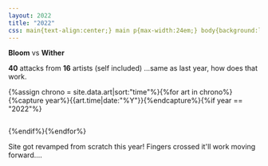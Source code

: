 ```yaml
---
layout: 2022
title: "2022"
css: main{text-align:center;} main p{max-width:24em;} body{background:linear-gradient(to right,#98a54e,#a86b8b)} header,footer {color:#fff;} header a:hover,header a:active,header a:focus{background:rgba(0,0,0,.25);} footer a{text-decoration-color:rgba(255,255,255,.5);} footer a:hover,footer a:active,footer a:focus{font-weight:bold;}
---
```

<b class="y2022">Bloom</b> vs <b class="y2022 def">Wither</b>

**40** attacks from **16** artists (self included) ...same as last year, how does that work.

<div class="gallery five">{%assign chrono = site.data.art|sort:"time"%}{%for art in chrono%}{%capture year%}{{art.time|date:"%Y"}}{%endcapture%}{%if year == "2022"%}<figure><a href="{%include url.html%}/assets/img/{%if art.artist == 'NightAuctor'%}atk/{%else%}def/{%endif%}{{art.time|date:'%Y'}}/{{art.img}}.{%if art.file%}{{art.file}}{%else%}png{%endif%}" class="y{{art.time|date:'%Y'}}{%if art.artist=='NightAuctor'%}{%else%} def{%endif%}{%if art.ff%} ff{%endif%}" data-fancybox="art" data-caption="<p>{%if art.artist=='NightAuctor'%}<a href='https://artfight.net/attack/{{art.link}}' target='_blank'>for</a> <a href='{%include url.html%}/artists#{{art.for}}' target='_blank'><b>{{art.for}}</b></a>{%else%}<a href='https://artfight.net/attack/{{art.link}}' target='_blank'>from</a> <a href='{%include url.html%}/artists#{{art.artist}}' target='_blank'><b>{{art.artist}}</b></a>{%endif%}</p>"><img src="{%include url.html%}/assets/img/{%if art.artist == 'NightAuctor'%}atk/{%else%}def/{%endif%}{{art.time|date:'%Y'}}/{{art.img}}x.{%if art.tn%}{{art.tn}}{%else%}png{%endif%}" alt=""/></a></figure>{%endif%}{%endfor%}</div>

Site got revamped from scratch this year! Fingers crossed it'll work moving forward....